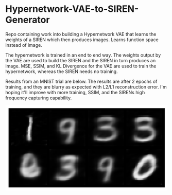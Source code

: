 # Hypernetwork-VAE-to-SIREN-Generator
Repo containing work into building a Hypernetwork VAE that learns the weights of a SIREN which then produces images. Learns function space instead of image.

The hypernetwork is trained in an end to end way. The weights output by the VAE are used to build the SIREN and the SIREN in turn produces an image. MSE, SSIM, and KL Divergence for the VAE are used to train the hypernetwork, whereas the SIREN needs no training. 

Results from an MNIST trial are below. The results are after 2 epochs of training, and they are blurry as expected with L2/L1 reconstruction error. I'm hoping it'll improve with more training, SSIM, and the SIRENs high frequency capturing capability.

![MNIST Digits](mnist_trial.png)
